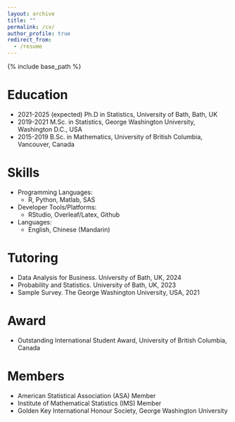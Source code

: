 ```yaml
---
layout: archive
title: ""
permalink: /cv/
author_profile: true
redirect_from:
  - /resume
---
```


{% include base_path %}

Education
======
* 2021-2025 (expected) Ph.D in Statistics, University of Bath, Bath, UK
* 2019-2021 M.Sc. in Statistics, George Washington University, Washington D.C., USA
* 2015-2019 B.Sc. in Mathematics, University of British Columbia, Vancouver, Canada

Skills
======
* Programming Languages:
  * R, Python, Matlab, SAS
* Developer Tools/Platforms:
  * RStudio, Overleaf/Latex, Github
* Languages:
  * English, Chinese (Mandarin)

  
Tutoring
======
  * Data Analysis for Business. University of Bath, UK, 2024
  * Probability and Statistics. University of Bath, UK, 2023
  * Sample Survey. The George Washington University, USA, 2021

Award
======
* Outstanding International Student Award, University of British Columbia, Canada

Members
======
* American Statistical Association (ASA) Member
* Institute of Mathematical Statistics (IMS) Member
* Golden Key International Honour Society, George Washington University
  
